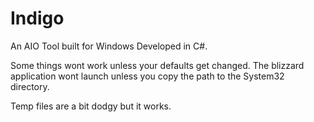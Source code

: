 # Indigo
An AIO Tool built for Windows Developed in C#.

Some things wont work unless your defaults get changed. The blizzard application wont launch unless you copy the path to the System32 directory. 

Temp files are a bit dodgy but it works.


